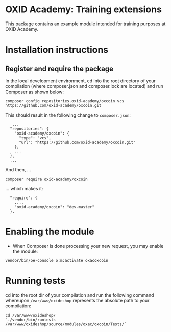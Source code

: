 # OXID Academy: Training extensions

This package contains an example module intended for training purposes at OXID Academy.

# Installation instructions

## Register and require the package

In the local development environment, cd into the root directory of your compilation (where composer.json and composer.lock
are located) and run Composer as shown below:
 
```
composer config repositories.oxid-academy/oxcoin vcs https://github.com/oxid-academy/oxcoin.git
```

This should result in the following change to `composer.json`:
```
   ...
  "repositories": {
    "oxid-academy/oxcoin": {
      "type": "vcs",
      "url": "https://github.com/oxid-academy/oxcoin.git"
    },
    ...
  },
  ...
```

And then, ...
```
composer require oxid-academy/oxcoin
```

... which makes it:
```
  "require": {
    ...,
    "oxid-academy/oxcoin": "dev-master"
  },
```

# Enabling the module

* When Composer is done processing your new request, you may enable the module:
```
vendor/bin/oe-console o:m:activate oxacoxcoin
```

# Running tests
cd into the root dir of your compilation and run the following command whereupon `/var/www/oxideshop` represents the absolute
path to your compilation:

```
cd /var/www/oxideshop/
`./vendor/bin/runtests /var/www/oxideshop/source/modules/oxac/oxcoin/Tests/`
